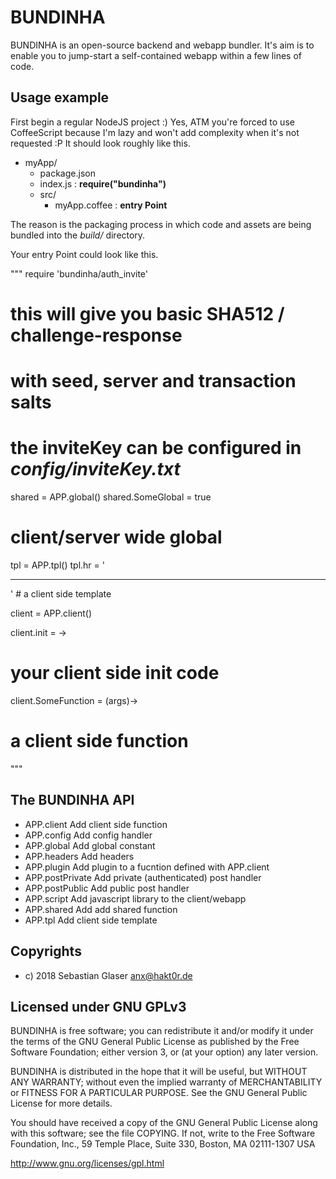 # BUNDINHA

BUNDINHA is an open-source backend and webapp bundler.
It's aim is to enable you to jump-start a self-contained
webapp within a few lines of code.

## Usage example

First begin a regular NodeJS project :) Yes, ATM you're forced to use CoffeeScript because I'm lazy and won't add complexity when it's not requested :P It should look roughly like this.

  - myApp/
    - package.json
    - index.js : **require("bundinha")**
    - src/
      - myApp.coffee : **entry Point**

The reason is the packaging process in which code and assets
are being bundled into the *build/* directory.

Your entry Point could look like this.

"""
require 'bundinha/auth_invite'
# this will give you basic SHA512 / challenge-response
# with seed, server and transaction salts
# the inviteKey can be configured in *config/inviteKey.txt*

shared = APP.global()
shared.SomeGlobal = true
# client/server wide global

tpl = APP.tpl()
tpl.hr = '<hr/>' # a client side template

client = APP.client()

client.init = ->
  # your client side init code

client.SomeFunction = (args)->
  # a client side function
"""

## The BUNDINHA API

  - APP.client
    Add client side function
  - APP.config
    Add config handler
  - APP.global
    Add global constant
  - APP.headers
    Add headers
  - APP.plugin
    Add plugin to a fucntion defined with APP.client
  - APP.postPrivate
    Add private (authenticated) post handler
  - APP.postPublic
    Add public post handler
  - APP.script
    Add javascript library to the client/webapp
  - APP.shared
    Add add shared function
  - APP.tpl
    Add client side template

## Copyrights

  * c) 2018 Sebastian Glaser <anx@hakt0r.de>

## Licensed under GNU GPLv3

BUNDINHA is free software; you can redistribute it and/or modify
it under the terms of the GNU General Public License as published by
the Free Software Foundation; either version 3, or (at your option)
any later version.

BUNDINHA is distributed in the hope that it will be useful,
but WITHOUT ANY WARRANTY; without even the implied warranty of
MERCHANTABILITY or FITNESS FOR A PARTICULAR PURPOSE.  See the
GNU General Public License for more details.

You should have received a copy of the GNU General Public License
along with this software; see the file COPYING.  If not, write to
the Free Software Foundation, Inc., 59 Temple Place, Suite 330,
Boston, MA 02111-1307 USA

http://www.gnu.org/licenses/gpl.html
